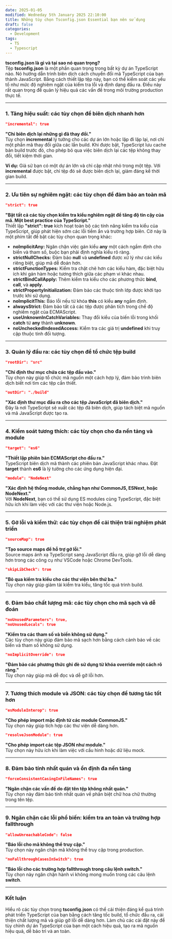 ```yaml
---
date: 2025-01-05
modified: Wedneday 5th January 2025 22:10:00
title: Những tùy chọn Tsconfig.json Essential bạn nên sử dụng
draft: false
categories:
  - Development
tags:
  - TS
  - Typescript
---
```


**tsconfig.json là gì và tại sao nó quan trọng?**  
Tệp **tsconfig.json** là một phần quan trọng trong bất kỳ dự án TypeScript nào. Nó hướng dẫn trình biên dịch cách chuyển đổi mã TypeScript của bạn thành JavaScript. Bằng cách thiết lập tệp này, bạn có thể kiểm soát các yếu tố như mức độ nghiêm ngặt của kiểm tra lỗi và định dạng đầu ra. Điều này rất quan trọng để quản lý hiệu quả các vấn đề trong môi trường production thực tế.

---

### **1. Tăng hiệu suất: các tùy chọn để biên dịch nhanh hơn**
```json
"incremental": true
```
**"Chỉ biên dịch lại những gì đã thay đổi."**  
Tùy chọn **incremental** lý tưởng cho các dự án lớn hoặc lặp đi lặp lại, nơi chỉ một phần mã thay đổi giữa các lần build. Khi được bật, TypeScript lưu cache bản build trước đó, cho phép bỏ qua việc biên dịch lại các tệp không thay đổi, tiết kiệm thời gian.

**Ví dụ:** Giả sử bạn có một dự án lớn và chỉ cập nhật nhỏ trong một tệp. Với **incremental** được bật, chỉ tệp đó sẽ được biên dịch lại, giảm đáng kể thời gian build.

---

### **2. Ưu tiên sự nghiêm ngặt: các tùy chọn để đảm bảo an toàn mã**
```json
"strict": true
```
**"Bật tất cả các tùy chọn kiểm tra kiểu nghiêm ngặt để tăng độ tin cậy của mã. Một best practice của TypeScript."**  
Thiết lập **"strict": true** kích hoạt toàn bộ các tính năng kiểm tra kiểu của TypeScript, giúp phát hiện sớm các lỗi tiềm ẩn và trường hợp biên. Cờ này là một phím tắt để bật các tùy chọn quan trọng khác:
- **noImplicitAny:** Ngăn chặn việc gán kiểu **any** một cách ngầm định cho biến và tham số, buộc bạn phải định nghĩa kiểu rõ ràng.
- **strictNullChecks:** Đảm bảo **null** và **undefined** được xử lý như các kiểu riêng biệt, giúp mã dễ đoán hơn.
- **strictFunctionTypes:** Kiểm tra chặt chẽ hơn các kiểu hàm, đặc biệt hữu ích khi gán hàm hoặc tương thích giữa các phạm vi khác nhau.
- **strictBindCallApply:** Thêm kiểm tra kiểu cho các phương thức **bind**, **call**, và **apply**.
- **strictPropertyInitialization:** Đảm bảo các thuộc tính lớp được khởi tạo trước khi sử dụng.
- **noImplicitThis:** Báo lỗi nếu từ khóa **this** có kiểu **any** ngầm định.
- **alwaysStrict:** Đảm bảo tất cả các tệp được phân tích trong chế độ nghiêm ngặt của ECMAScript.
- **useUnknownInCatchVariables:** Thay đổi kiểu của biến lỗi trong khối **catch** từ **any** thành **unknown**.
- **noUncheckedIndexedAccess:** Kiểm tra các giá trị **undefined** khi truy cập thuộc tính đối tượng.

---

### **3. Quản lý đầu ra: các tùy chọn để tổ chức tệp build**
```json
"rootDir": "src"
```
**"Chỉ định thư mục chứa các tệp đầu vào."**  
Tùy chọn này giúp tổ chức mã nguồn một cách hợp lý, đảm bảo trình biên dịch biết nơi tìm các tệp cần thiết.

```json
"outDir": "./build"
```
**"Xác định thư mục đầu ra cho các tệp JavaScript đã biên dịch."**  
Đây là nơi TypeScript sẽ xuất các tệp đã biên dịch, giúp tách biệt mã nguồn và mã JavaScript được tạo ra.

---

### **4. Kiểm soát tương thích: các tùy chọn cho đa nền tảng và module**
```json
"target": "es6"
```
**"Thiết lập phiên bản ECMAScript cho đầu ra."**  
TypeScript biên dịch mã thành các phiên bản JavaScript khác nhau. Đặt **target** thành **es6** là lý tưởng cho các ứng dụng hiện đại.

```json
"module": "NodeNext"
```
**"Xác định hệ thống module, chẳng hạn như CommonJS, ESNext, hoặc NodeNext."**  
Với **NodeNext**, bạn có thể sử dụng ES modules cùng TypeScript, đặc biệt hữu ích khi làm việc với các thư viện hoặc Node.js.

---

### **5. Gỡ lỗi và kiểm thử: các tùy chọn để cải thiện trải nghiệm phát triển**
```json
"sourceMap": true
```
**"Tạo source maps để hỗ trợ gỡ lỗi."**  
Source maps ánh xạ TypeScript sang JavaScript đầu ra, giúp gỡ lỗi dễ dàng hơn trong các công cụ như VSCode hoặc Chrome DevTools.

```json
"skipLibCheck": true
```
**"Bỏ qua kiểm tra kiểu cho các thư viện bên thứ ba."**  
Tùy chọn này giúp giảm tải kiểm tra kiểu, tăng tốc quá trình build.

---

### **6. Đảm bảo chất lượng mã: các tùy chọn cho mã sạch và dễ đoán**
```json
"noUnusedParameters": true,
"noUnusedLocals": true
```
**"Kiểm tra các tham số và biến không sử dụng."**  
Các tùy chọn này giúp đảm bảo mã sạch hơn bằng cách cảnh báo về các biến và tham số không sử dụng.

```json
"noImplicitOverride": true
```
**"Đảm bảo các phương thức ghi đè sử dụng từ khóa override một cách rõ ràng."**  
Tùy chọn này giúp mã dễ đọc và dễ gỡ lỗi hơn.

---

### **7. Tương thích module và JSON: các tùy chọn để tương tác tốt hơn**
```json
"esModuleInterop": true
```
**"Cho phép import mặc định từ các module CommonJS."**  
Tùy chọn này giúp tích hợp các thư viện dễ dàng hơn.

```json
"resolveJsonModule": true
```
**"Cho phép import các tệp JSON như module."**  
Tùy chọn này hữu ích khi làm việc với cấu hình hoặc dữ liệu mock.

---

### **8. Đảm bảo tính nhất quán và ổn định đa nền tảng**
```json
"forceConsistentCasingInFileNames": true
```
**"Ngăn chặn các vấn đề do đặt tên tệp không nhất quán."**  
Tùy chọn này đảm bảo tính nhất quán về phân biệt chữ hoa chữ thường trong tên tệp.

---

### **9. Ngăn chặn các lỗi phổ biến: kiểm tra an toàn và trường hợp fallthrough**
```json
"allowUnreachableCode": false
```
**"Báo lỗi cho mã không thể truy cập."**  
Tùy chọn này ngăn chặn mã không thể truy cập trong production.

```json
"noFallthroughCasesInSwitch": true
```
**"Báo lỗi cho các trường hợp fallthrough trong câu lệnh switch."**  
Tùy chọn này ngăn chặn hành vi không mong muốn trong các câu lệnh **switch**.

---

### **Kết luận**  
Hiểu rõ các tùy chọn trong **tsconfig.json** có thể cải thiện đáng kể quá trình phát triển TypeScript của bạn bằng cách tăng tốc build, tổ chức đầu ra, cải thiện chất lượng mã và giúp gỡ lỗi dễ dàng hơn. Làm chủ các cài đặt này để tùy chỉnh dự án TypeScript của bạn một cách hiệu quả, tạo ra mã nguồn hiệu quả, dễ bảo trì và an toàn.
